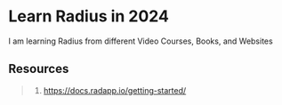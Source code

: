 # Learn Radius in 2024

I am learning Radius from different Video Courses, Books, and Websites

## Resources

> 1. <https://docs.radapp.io/getting-started/>
